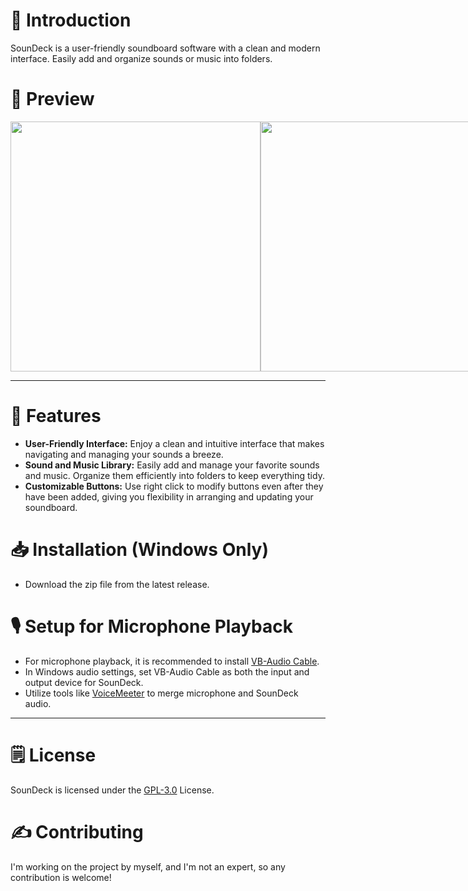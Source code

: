 # 👋 Introduction
SounDeck is a user-friendly soundboard software with a clean and modern interface. Easily add and organize sounds or music into folders.

# 👀 Preview
<div style="display: flex;">
<img src="https://cdn.discordapp.com/attachments/1028380395114340392/1175471229336047616/Main.png?ex=656b59e4&is=6558e4e4&hm=7e70ca75398517c299826f21e92be72f0af250d66b10204b3a2dab08aa70d776&" alt="" width="400">
<img src="https://cdn.discordapp.com/attachments/1028380395114340392/1175472294106251274/Add_new_Sound.png?ex=656b5ae2&is=6558e5e2&hm=96648348fc1ad1e34dfd43727aa0172b1b12917344f2874c2a931b8243e71639&" alt="" width="400">
</div>

___

# 🎹 Features
* **User-Friendly Interface:** Enjoy a clean and intuitive interface that makes navigating and managing your sounds a breeze.
* **Sound and Music Library:** Easily add and manage your favorite sounds and music. Organize them efficiently into folders to keep everything tidy.
* **Customizable Buttons:** Use right click to modify buttons even after they have been added, giving you flexibility in arranging and updating your soundboard.

# 📥 Installation (Windows Only)
* Download the zip file from the latest release.

# 🎙️ Setup for Microphone Playback
* For microphone playback, it is recommended to install [VB-Audio Cable](https://vb-audio.com/Cable/index.htm).
* In Windows audio settings, set VB-Audio Cable as both the input and output device for SounDeck.
* Utilize tools like [VoiceMeeter](https://vb-audio.com/Voicemeeter/index.htm) to merge microphone and SounDeck audio.

___

# 🗒️ License
SounDeck is licensed under the [GPL-3.0](https://github.com/Reverseeh/soundeck/blob/main/LICENSE) License.

# ✍️ Contributing
I'm working on the project by myself, and I'm not an expert, so any contribution is welcome!
